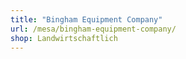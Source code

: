 ```yaml
---
title: "Bingham Equipment Company"
url: /mesa/bingham-equipment-company/
shop: Landwirtschaftlich
---
```

